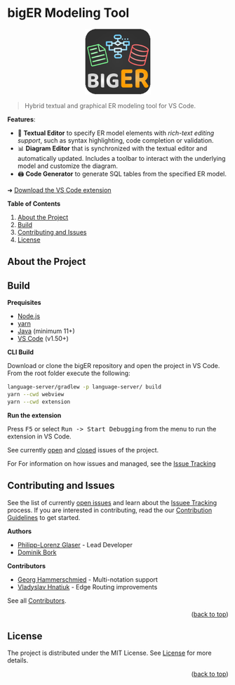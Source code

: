 # bigER Modeling Tool

<!-- LOGO -->
<div align="center">
    <a href="https://github.com/borkdominik/bigER">
    	<img src="./extension/media/logo.png" alt="Logo" width="150" height="150">
	</a>
</div>

> Hybrid textual and graphical ER modeling tool for VS Code. 

**Features**:
- 📝 **Textual Editor** to specify ER model elements with *rich-text editing support*, such as syntax highlighting, code completion or validation.
- 📊 **Diagram Editor** that is synchronized with the textual editor and automatically updated. Includes a toolbar to  interact with the underlying model and customize the diagram.
- 🖨️ **Code Generator** to generate SQL tables from the specified ER model.  

➜ [Download the VS Code extension](https://marketplace.visualstudio.com/items?itemName=BIGModelingTools.erdiagram)

**Table of Contents**

1. [About the Project](#about-the-project)
2. [Build](#build)
3. [Contributing and Issues](#contributing-and-issues)
4. [License](#license)


## About the Project



## Build

**Prequisites**

- [Node.js](https://nodejs.org/en/)
- [yarn](https://yarnpkg.com/)
- [Java](http://jdk.java.net/) (minimum 11+)
- [VS Code](https://code.visualstudio.com/) (v1.50+)

**CLI Build**

Download or clone the bigER repository and open the project in VS Code. From the root folder execute the following:

```bash
language-server/gradlew -p language-server/ build 
yarn --cwd webview  
yarn --cwd extension
```

**Run the extension**

Press <kbd>F5</kbd> or select <kbd>Run -> Start Debugging</kbd> from the menu to run the extension in VS Code. 




See currently [open](https://github.com/borkdominik/bigER/issues) and [closed](https://github.com/borkdominik/bigER/issues?q=is%3Aissue+is%3Aclosed) issues of the project.

For
For information on how issues and managed, see the [Issue Tracking]()


## Contributing and Issues

See the list of currently [open issues](https://github.com/borkdominik/bigER/issues) and learn about the [Issuee Tracking]() process. If you are interested in contributing, read the our [Contribution Guidelines]() to get started.

**Authors**
- [Philipp-Lorenz Glaser](https://github.com/plglaser) - Lead Developer
- [Dominik Bork](https://github.com/borkdominik)

**Contributors**
- [Georg Hammerschmied](https://github.com/SchmiedHammer) - Multi-notation support
- [Vladyslav Hnatiuk](https://github.com/Aksem) - Edge Routing improvements


See all [Contributors](https://github.com/borkdominik/bigER/graphs/contributors).


<p align="right">(<a href="#top">back to top</a>)</p>

<!-- LICENSE -->
## License 

The project is distributed under the MIT License. See [License](https://github.com/borkdominik/bigER/blob/main/LICENSE) for more details.

<p align="right">(<a href="#top">back to top</a>)</p>
